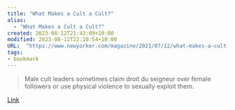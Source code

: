 ```yaml
---
title: "What Makes a Cult a Cult?"
alias:
  - "What Makes a Cult a Cult?"
created: 2023-08-12T21:43:09+10:00
modified: 2023-08-12T22:10:54+10:00
URL:  "https://www.newyorker.com/magazine/2021/07/12/what-makes-a-cult-a-cult"
tags:
- bookmark
---
```


> Male cult leaders sometimes claim droit du seigneur over female followers or use physical violence to sexually exploit them.

[Link](https://www.newyorker.com/magazine/2021/07/12/what-makes-a-cult-a-cult)